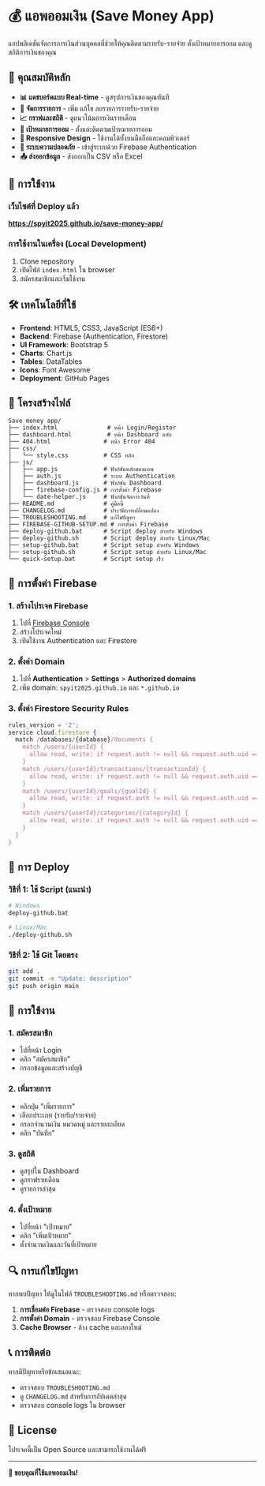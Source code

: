 # 💰 แอพออมเงิน (Save Money App)

แอปพลิเคชันจัดการการเงินส่วนบุคคลที่ช่วยให้คุณติดตามรายรับ-รายจ่าย ตั้งเป้าหมายการออม และดูสถิติการเงินของคุณ

## 🌟 คุณสมบัติหลัก

- **📊 แดชบอร์ดแบบ Real-time** - ดูสรุปการเงินของคุณทันที
- **📝 จัดการรายการ** - เพิ่ม แก้ไข ลบรายการรายรับ-รายจ่าย
- **📈 กราฟและสถิติ** - ดูแนวโน้มการเงินรายเดือน
- **🎯 เป้าหมายการออม** - ตั้งและติดตามเป้าหมายการออม
- **📱 Responsive Design** - ใช้งานได้ทั้งบนมือถือและคอมพิวเตอร์
- **🔐 ระบบความปลอดภัย** - เข้าสู่ระบบด้วย Firebase Authentication
- **📤 ส่งออกข้อมูล** - ส่งออกเป็น CSV หรือ Excel

## 🚀 การใช้งาน

### เว็บไซต์ที่ Deploy แล้ว
**https://spyit2025.github.io/save-money-app/**

### การใช้งานในเครื่อง (Local Development)
1. Clone repository
2. เปิดไฟล์ `index.html` ใน browser
3. สมัครสมาชิกและเริ่มใช้งาน

## 🛠️ เทคโนโลยีที่ใช้

- **Frontend**: HTML5, CSS3, JavaScript (ES6+)
- **Backend**: Firebase (Authentication, Firestore)
- **UI Framework**: Bootstrap 5
- **Charts**: Chart.js
- **Tables**: DataTables
- **Icons**: Font Awesome
- **Deployment**: GitHub Pages

## 📁 โครงสร้างไฟล์

```
Save money app/
├── index.html              # หน้า Login/Register
├── dashboard.html          # หน้า Dashboard หลัก
├── 404.html               # หน้า Error 404
├── css/
│   └── style.css          # CSS หลัก
├── js/
│   ├── app.js             # ฟังก์ชันหลักของแอพ
│   ├── auth.js            # ระบบ Authentication
│   ├── dashboard.js       # ฟังก์ชัน Dashboard
│   ├── firebase-config.js # การตั้งค่า Firebase
│   └── date-helper.js     # ฟังก์ชันจัดการวันที่
├── README.md              # คู่มือนี้
├── CHANGELOG.md           # ประวัติการเปลี่ยนแปลง
├── TROUBLESHOOTING.md     # แก้ไขปัญหา
├── FIREBASE-GITHUB-SETUP.md # การตั้งค่า Firebase
├── deploy-github.bat      # Script deploy สำหรับ Windows
├── deploy-github.sh       # Script deploy สำหรับ Linux/Mac
├── setup-github.bat       # Script setup สำหรับ Windows
├── setup-github.sh        # Script setup สำหรับ Linux/Mac
└── quick-setup.bat        # Script setup เร็ว
```

## 🔧 การตั้งค่า Firebase

### 1. สร้างโปรเจค Firebase
1. ไปที่ [Firebase Console](https://console.firebase.google.com/)
2. สร้างโปรเจคใหม่
3. เปิดใช้งาน Authentication และ Firestore

### 2. ตั้งค่า Domain
1. ไปที่ **Authentication** > **Settings** > **Authorized domains**
2. เพิ่ม domain: `spyit2025.github.io` และ `*.github.io`

### 3. ตั้งค่า Firestore Security Rules
```javascript
rules_version = '2';
service cloud.firestore {
  match /databases/{database}/documents {
    match /users/{userId} {
      allow read, write: if request.auth != null && request.auth.uid == userId;
    }
    match /users/{userId}/transactions/{transactionId} {
      allow read, write: if request.auth != null && request.auth.uid == userId;
    }
    match /users/{userId}/goals/{goalId} {
      allow read, write: if request.auth != null && request.auth.uid == userId;
    }
    match /users/{userId}/categories/{categoryId} {
      allow read, write: if request.auth != null && request.auth.uid == userId;
    }
  }
}
```

## 🚀 การ Deploy

### วิธีที่ 1: ใช้ Script (แนะนำ)
```bash
# Windows
deploy-github.bat

# Linux/Mac
./deploy-github.sh
```

### วิธีที่ 2: ใช้ Git โดยตรง
```bash
git add .
git commit -m "Update: description"
git push origin main
```

## 📱 การใช้งาน

### 1. สมัครสมาชิก
- ไปที่หน้า Login
- คลิก "สมัครสมาชิก"
- กรอกข้อมูลและสร้างบัญชี

### 2. เพิ่มรายการ
- คลิกปุ่ม "เพิ่มรายการ"
- เลือกประเภท (รายรับ/รายจ่าย)
- กรอกจำนวนเงิน หมวดหมู่ และรายละเอียด
- คลิก "บันทึก"

### 3. ดูสถิติ
- ดูสรุปใน Dashboard
- ดูกราฟรายเดือน
- ดูรายการล่าสุด

### 4. ตั้งเป้าหมาย
- ไปที่หน้า "เป้าหมาย"
- คลิก "เพิ่มเป้าหมาย"
- ตั้งจำนวนเงินและวันที่เป้าหมาย

## 🔍 การแก้ไขปัญหา

หากพบปัญหา ให้ดูในไฟล์ `TROUBLESHOOTING.md` หรือตรวจสอบ:

1. **การเชื่อมต่อ Firebase** - ตรวจสอบ console logs
2. **การตั้งค่า Domain** - ตรวจสอบ Firebase Console
3. **Cache Browser** - ล้าง cache และลองใหม่

## 📞 การติดต่อ

หากมีปัญหาหรือข้อเสนอแนะ:
- ตรวจสอบ `TROUBLESHOOTING.md`
- ดู `CHANGELOG.md` สำหรับการอัปเดตล่าสุด
- ตรวจสอบ console logs ใน browser

## 📄 License

โปรเจคนี้เป็น Open Source และสามารถใช้งานได้ฟรี

---

**🎉 ขอบคุณที่ใช้แอพออมเงิน!**
